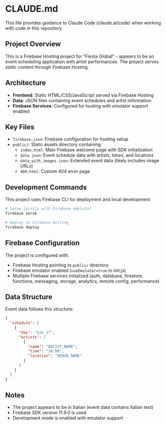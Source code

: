 # CLAUDE.md

This file provides guidance to Claude Code (claude.ai/code) when working with code in this repository.

## Project Overview

This is a Firebase Hosting project for "Fiesta Global" - appears to be an event scheduling application with artist performances. The project serves static content through Firebase Hosting.

## Architecture

- **Frontend**: Static HTML/CSS/JavaScript served via Firebase Hosting
- **Data**: JSON files containing event schedules and artist information
- **Firebase Services**: Configured for hosting with emulator support enabled

## Key Files

- `firebase.json`: Firebase configuration for hosting setup
- `public/`: Static assets directory containing:
  - `index.html`: Main Firebase welcome page with SDK initialization
  - `data.json`: Event schedule data with artists, times, and locations
  - `data_with_images.json`: Extended event data (likely includes image URLs)
  - `404.html`: Custom 404 error page

## Development Commands

This project uses Firebase CLI for deployment and local development:

```bash
# Serve locally with Firebase emulator
firebase serve

# Deploy to Firebase Hosting
firebase deploy
```

## Firebase Configuration

The project is configured with:
- Firebase Hosting pointing to `public/` directory
- Firebase emulator enabled (`useEmulator=true` in init.js)
- Multiple Firebase services initialized (auth, database, firestore, functions, messaging, storage, analytics, remote config, performance)

## Data Structure

Event data follows this structure:
```json
{
  "schedule": [
    {
      "day": "Gio 17",
      "artists": [
        {
          "name": "ARTIST_NAME",
          "time": "18:00",
          "location": "VENUE_NAME"
        }
      ]
    }
  ]
}
```

## Notes

- The project appears to be in Italian (event data contains Italian text)
- Firebase SDK version 11.9.0 is used
- Development mode is enabled with emulator support